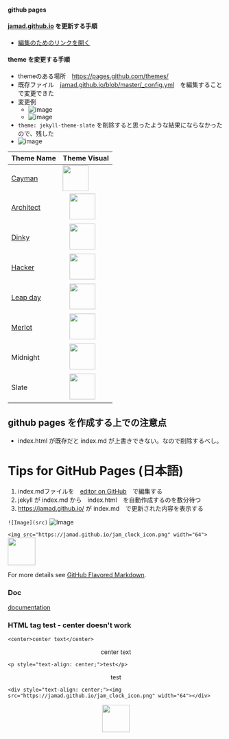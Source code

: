 #### github pages 
#### [jamad.github.io](https://jamad.github.io/) を更新する手順
* [編集のためのリンクを開く](https://github.com/jamad/jamad.github.io/edit/master/index.md)　 

#### theme を変更する手順 
* themeのある場所　https://pages.github.com/themes/
* 既存ファイル　[jamad.github.io/blob/master/_config.yml](https://github.com/jamad/jamad.github.io/edit/master/_config.yml)　を編集することで変更できた
* 変更例
  * ![image](https://github.com/jamad/jamad.github.io/assets/949913/ea23f161-5d3e-4a37-9b79-7af01c4819e6)
  * ![image](https://github.com/jamad/jamad.github.io/assets/949913/1a8d09c4-e937-4a14-ae06-9f7b0b4fcce1)
* `theme: jekyll-theme-slate` を削除すると思ったような結果にならなかったので、残した
* ![image](https://user-images.githubusercontent.com/949913/235970625-b782ce4b-6a42-4bf3-afc4-aae9fb470109.png)

|Theme Name|Theme Visual|
|-|-|
|[Cayman](https://pages-themes.github.io/cayman/)| <img height="60" src="https://user-images.githubusercontent.com/949913/235978166-dddbd7ea-96a2-4435-961f-6db689774c3a.png">|
|[Architect](https://pages-themes.github.io/architect/)|　<img height="60" src="https://user-images.githubusercontent.com/949913/235971245-22d71837-a12f-4ff6-a522-9b4065643c0e.png">|
|[Dinky](https://pages-themes.github.io/dinky/)|　<img height="60" src="https://user-images.githubusercontent.com/949913/235984076-cd5e938c-7d74-4872-bd40-2ba60a926b86.png">|　
|[Hacker](https://pages-themes.github.io/hacker/)|　<img height="60" src="https://user-images.githubusercontent.com/949913/236018878-31f80437-3935-4a48-a8ba-e942881b7939.png">|　
|[Leap day](https://pages-themes.github.io/leap-day/)|　<img height="60" src="https://user-images.githubusercontent.com/949913/236020058-1ba2a718-3eea-414c-9020-91ab7e5ec86d.png">|　
|[Merlot](https://pages-themes.github.io/merlot/)|　<img height="60" src="https://user-images.githubusercontent.com/949913/236022003-e59d6cba-ace8-4a42-86ce-d6f90061f377.png">|　
|Midnight |　<img height="60" src="https://user-images.githubusercontent.com/949913/236022948-501d2ea3-97c1-4238-b021-25f80e46c236.png">|　
|Slate|　<img height="60" src="https://user-images.githubusercontent.com/949913/236025082-bb9b0641-e1ff-4499-9ce8-75c06533cf70.png">|


## github pages を作成する上での注意点
* index.html が既存だと index.md が上書きできない。なので削除するべし。


# Tips for GitHub Pages (日本語)
1. index.mdファイルを　[editor on GitHub](https://github.com/jamad/jamad.github.io/edit/master/index.md)　で編集する
2. jekyll が index.md から　index.html　を自動作成するのを数分待つ
3. https://jamad.github.io/ が index.md　で更新された内容を表示する


```![Image](src)```
![Image](https://jamad.github.io/jam_clock_icon.png)

```<img src="https://jamad.github.io/jam_clock_icon.png" width="64">```
<img src="https://jamad.github.io/jam_clock_icon.png" width="64">

For more details see [GitHub Flavored Markdown](https://guides.github.com/features/mastering-markdown/).

### Doc
[documentation](https://help.github.com/categories/github-pages-basics/) 

### HTML tag test - center doesn't work

`<center>center text</center>`
<center>center text</center>

`<p style="text-align: center;">test</p>`
<p style="text-align: center;">test</p>

`<div style="text-align: center;"><img src="https://jamad.github.io/jam_clock_icon.png" width="64"></div>`
<div style="text-align: center;"><img src="https://jamad.github.io/jam_clock_icon.png" width="64"></div>
